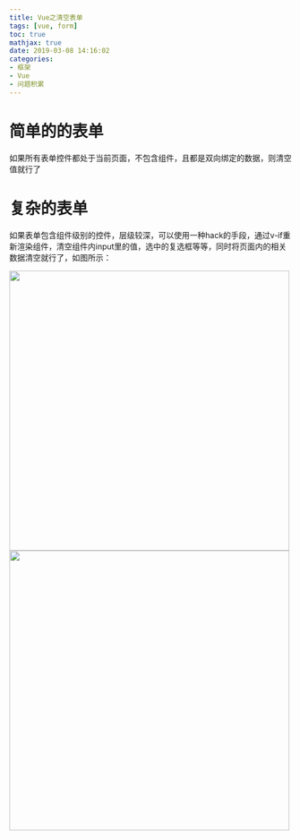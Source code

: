```yaml
---
title: Vue之清空表单
tags: [vue, form]
toc: true
mathjax: true
date: 2019-03-08 14:16:02
categories:
- 框架
- Vue
- 问题积累
---
```


# 简单的的表单

如果所有表单控件都处于当前页面，不包含组件，且都是双向绑定的数据，则清空值就行了

# 复杂的表单

如果表单包含组件级别的控件，层级较深，可以使用一种hack的手段，通过v-if重新渲染组件，清空组件内input里的值，选中的复选框等等，同时将页面内的相关数据清空就行了，如图所示：

<image width="500" src="/assets/vue/problems/17.png"/>
<image width="500" src="/assets/vue/problems/18.png"/>
